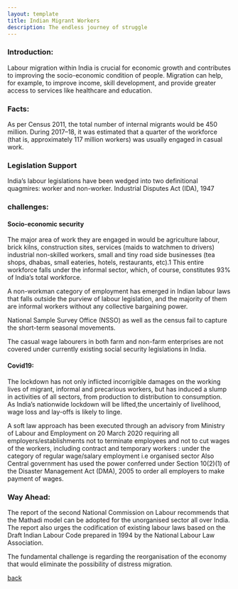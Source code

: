 ```yaml
---
layout: template
title: Indian Migrant Workers
description: The endless journey of struggle
---
```


### Introduction:
Labour migration within India is crucial for economic growth and contributes to improving the socio-economic condition of people. Migration can help, for example, to improve income, skill development, and provide greater access to services like healthcare and education.

### Facts:
As per Census 2011, the total number of internal migrants would be 450 million. 
During 2017–18, it was estimated that a quarter of the workforce (that is, approximately 117 million workers) was usually engaged in casual work.

### Legislation Support
India’s labour legislations have been wedged into two definitional quagmires: worker and non-worker. 
Industrial Disputes Act (IDA), 1947 

### challenges: 

#### Socio-economic security

The major area of work they are engaged in would be agriculture labour, brick kilns, construction sites, services (maids to watchmen to drivers) industrial non-skilled workers, small and tiny road side businesses (tea shops, dhabas, small ­eateries, hotels, restaurants, etc).1 This entire workforce falls under the informal sector, which, of course, constitutes 93% of India’s total workforce. 

A non-workman category of employment has emerged in Indian labour laws that falls outside the purview of labour legislation, and the majority of them are informal workers without any collective bargaining power.

National Sample Survey Office (NSSO) as well as the census fail to capture the short-term seasonal movements.

The casual wage labourers in both farm and non-farm enterprises are not covered under currently existing social security legislations in India. 


#### Covid19:
The lockdown has not only inflicted incorrigible damages on the working lives of migrant, informal and precarious workers, but has induced a slump in activities of all sectors, from production to distribution to consumption. As India’s nationwide lockdown will be lifted,the uncertainly of livelihood, wage loss and lay-offs is likely to linge.

A soft law approach has been executed through an advisory from Ministry of Labour and Employment on 20 March 2020 requiring all employers/establishments not to terminate employees and not to cut wages of the workers, including contract and temporary workers : under the category of regular wage/salary employment i.e organised sector
Also Central government has used the power conferred under Section 10(2)(1) of the Disaster Management Act (DMA), 2005 to order all employers to make payment of wages.


### Way Ahead:
The report of the second National Commission on Labour recommends that the Mathadi model can be adopted for the unorganised sector all over India.
The report also urges the codification of existing labour laws based on the Draft Indian Labour Code prepared in 1994 by the National Labour Law Association.





The fundamental challenge is regarding the reorganisation of the economy that would eliminate the possibility of distress migration. 

[back](./)
